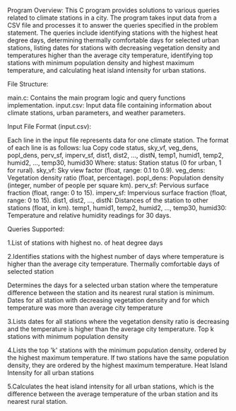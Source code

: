 Program Overview:
This C program provides solutions to various queries related to climate stations in a city. The program takes input data from a CSV file and processes it to answer the queries specified in the problem statement. The queries include identifying stations with the highest heat degree days, determining thermally comfortable days for selected urban stations, listing dates for stations with decreasing vegetation density and temperatures higher than the average city temperature, identifying top stations with minimum population density and highest maximum temperature, and calculating heat island intensity for urban stations.

File Structure:

main.c: Contains the main program logic and query functions implementation.
input.csv: Input data file containing information about climate stations, urban parameters, and weather parameters.

Input File Format (input.csv):

Each line in the input file represents data for one climate station.
The format of each line is as follows:
lua
Copy code
status, sky_vf, veg_dens, popl_dens, perv_sf, imperv_sf, dist1, dist2, ..., distN, temp1, humid1, temp2, humid2, ..., temp30, humid30
Where:
status: Station status (0 for urban, 1 for rural).
sky_vf: Sky view factor (float, range: 0.1 to 0.9).
veg_dens: Vegetation density ratio (float, percentage).
popl_dens: Population density (integer, number of people per square km).
perv_sf: Pervious surface fraction (float, range: 0 to 15).
imperv_sf: Impervious surface fraction (float, range: 0 to 15).
dist1, dist2, ..., distN: Distances of the station to other stations (float, in km).
temp1, humid1, temp2, humid2, ..., temp30, humid30: Temperature and relative humidity readings for 30 days.

Queries Supported:

1.List of stations with highest no. of heat degree days

2.Identifies stations with the highest number of days where temperature is higher than the average city temperature.
Thermally comfortable days of selected station

Determines the days for a selected urban station where the temperature difference between the station and its nearest rural station is minimum.
Dates for all station with decreasing vegetation density and for which temperature was more than average city temperature

3.Lists dates for all stations where the vegetation density ratio is decreasing and the temperature is higher than the average city temperature.
Top k stations with minimum population density

4.Lists the top 'k' stations with the minimum population density, ordered by the highest maximum temperature. If two stations have the same population density, they are ordered by the highest maximum temperature.
Heat Island Intensity for all urban stations

5.Calculates the heat island intensity for all urban stations, which is the difference between the average temperature of the urban station and its nearest rural station.
